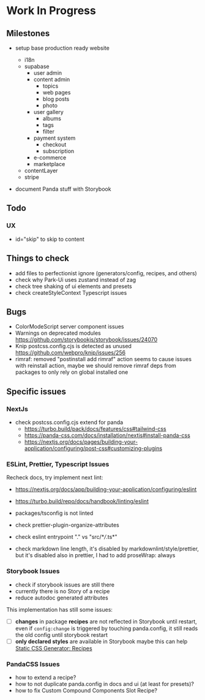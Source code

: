 # Work In Progress

## Milestones

- setup base production ready website

  - i18n
  - supabase
    - user admin
    - content admin
      - topics
      - web pages
      - blog posts
      - photo
    - user gallery
      - albums
      - tags
      - filter
    - payment system
      - checkout
      - subscription
    - e-commerce
    - marketplace
  - contentLayer
  - stripe

- document Panda stuff with Storybook

## Todo

### UX

- id="skip" to skip to content

## Things to check

- add files to perfectionist ignore (generators/config, recipes, and others)
- check why Park-Ui uses zustand instead of zag
- check tree shaking of ui elements and presets
- check createStyleContext Typescript issues

## Bugs

- ColorModeScript server component issues
- Warnings on deprecated modules
  <https://github.com/storybookjs/storybook/issues/24070>
- Knip postcss.config.cjs is detected as unused
  <https://github.com/webpro/knip/issues/256>
- rimraf: removed "postinstall add rimraf" action seems to cause issues with
  reinstall action, maybe we should remove rimraf deps from packages to only
  rely on global installed one

## Specific issues

### NextJs

- check postcss.config.cjs extend for panda
  - <https://turbo.build/pack/docs/features/css#tailwind-css>
  - <https://panda-css.com/docs/installation/nextjs#install-panda-css>
  - <https://nextjs.org/docs/pages/building-your-application/configuring/post-css#customizing-plugins>

### ESLint, Prettier, Typescript Issues

Recheck docs, try implement next lint:

- <https://nextjs.org/docs/app/building-your-application/configuring/eslint>
- <https://turbo.build/repo/docs/handbook/linting/eslint>

- packages/tsconfig is not linted
- check prettier-plugin-organize-attributes
- check eslint entrypoint "." vs "src/\*_/_.ts\*"
- check markdown line length, it's disabled by markdownlint/style/prettier, but
  it's disabled also in prettier, I had to add proseWrap: always

### Storybook Issues

- check if storybook issues are still there
- currently there is no Story of a recipe
- reduce autodoc generated attributes

This implementation has still some issues:

- [ ] **changes** in package **recipes** are not reflected in Storybook until
      restart, even if `config:change` is triggered by touching panda.config, it
      still reads the old config until storybook restart
- [ ] **only declared styles** are available in Storybook maybe this can help
      [Static CSS Generator: Recipes](https://panda-css.com/docs/guides/static#generating-recipes)

### PandaCSS Issues

- how to extend a recipe?
- how to not duplicate panda.config in docs and ui (at least for presets)?
- how to fix Custom Compound Components Slot Recipe?
